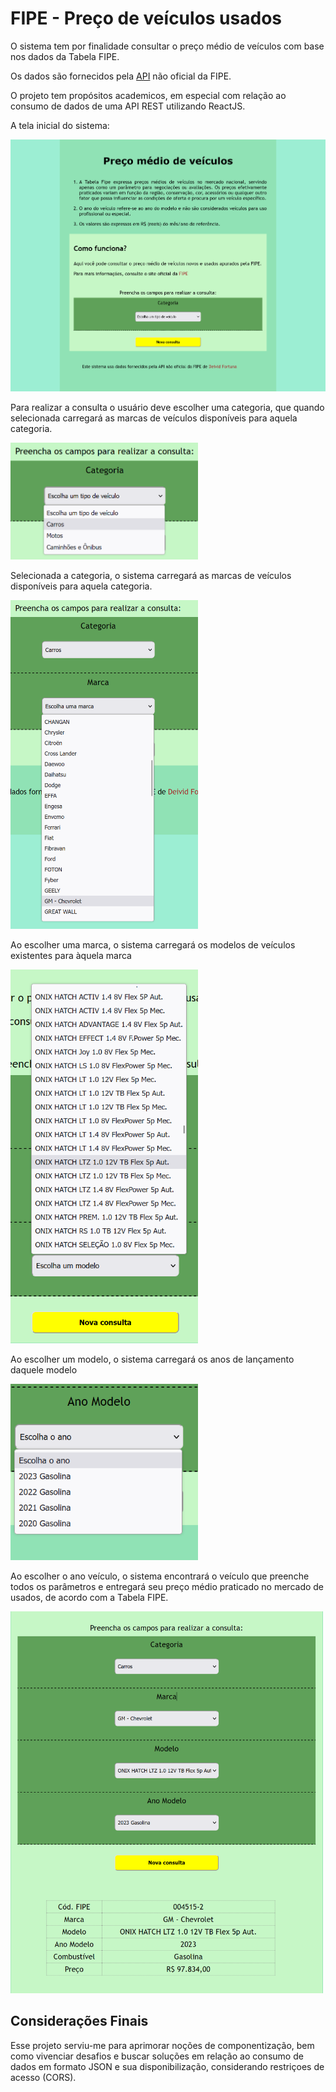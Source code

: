 
<h1>FIPE - Preço de veículos usados</h1>

<p>O sistema tem por finalidade consultar o preço médio de veículos com base nos dados da Tabela FIPE.</p> 

<p>Os dados são fornecidos pela <a href="https://github.com/deividfortuna/fipe" target="blank">API</a> não oficial da FIPE.</p>

<p>O projeto tem propósitos academicos, em especial com relação ao consumo de dados de uma API REST utilizando ReactJS.</p>

<p>A tela inicial do sistema:</p>
<img src = "src/img/readme/index0.png" alt="Página inicial" />

<p>Para realizar a consulta o usuário deve escolher uma categoria, que quando selecionada carregará as marcas de veículos disponíveis para aquela categoria.</p>

<img src = "src/img/readme/categoria.png" alt="Categorias" width="300"/>

<p>Selecionada a categoria, o sistema carregará as marcas de veículos disponíveis para aquela categoria.</p>

<img src = "src/img/readme/marcas.png" alt="Marcas" width="300"/>
<p>Ao escolher uma marca, o sistema carregará os modelos de veículos existentes para àquela marca</p>
<img src = "src/img/readme/modelo.png" alt="Modelos" width="300" />
<p>Ao escolher um modelo, o sistema carregará os anos de lançamento daquele modelo</p>
<img src = "src/img/readme/ano.png" alt="Anos" width="300" />
<p>Ao escolher o ano veículo, o sistema encontrará o veículo que preenche todos os parâmetros e entregará seu preço médio praticado no mercado de usados, de acordo com a Tabela FIPE.</p>
<img src = "src/img/readme/resultado.png" alt="Resultado da consulta" width=500 />
<h2>Considerações Finais</h2>
<p>Esse projeto serviu-me para aprimorar noções de componentização, bem como vivenciar desafios e buscar soluções em relação ao consumo de dados em formato JSON e sua disponibilização, considerando restriçoes de acesso (CORS).</p>